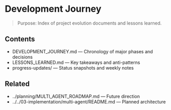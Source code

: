 # Development Journey

> Purpose: Index of project evolution documents and lessons learned.

## Contents

- DEVELOPMENT_JOURNEY.md — Chronology of major phases and decisions
- LESSONS_LEARNED.md — Key takeaways and anti-patterns
- progress-updates/ — Status snapshots and weekly notes

## Related

- ../planning/MULTI_AGENT_ROADMAP.md — Future direction
- ../../03-implementation/multi-agent/README.md — Planned architecture
